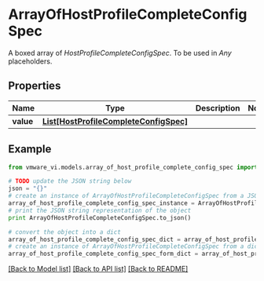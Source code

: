 # ArrayOfHostProfileCompleteConfigSpec

A boxed array of *HostProfileCompleteConfigSpec*. To be used in *Any* placeholders. 

## Properties
Name | Type | Description | Notes
------------ | ------------- | ------------- | -------------
**value** | [**List[HostProfileCompleteConfigSpec]**](HostProfileCompleteConfigSpec.md) |  | 

## Example

```python
from vmware_vi.models.array_of_host_profile_complete_config_spec import ArrayOfHostProfileCompleteConfigSpec

# TODO update the JSON string below
json = "{}"
# create an instance of ArrayOfHostProfileCompleteConfigSpec from a JSON string
array_of_host_profile_complete_config_spec_instance = ArrayOfHostProfileCompleteConfigSpec.from_json(json)
# print the JSON string representation of the object
print ArrayOfHostProfileCompleteConfigSpec.to_json()

# convert the object into a dict
array_of_host_profile_complete_config_spec_dict = array_of_host_profile_complete_config_spec_instance.to_dict()
# create an instance of ArrayOfHostProfileCompleteConfigSpec from a dict
array_of_host_profile_complete_config_spec_form_dict = array_of_host_profile_complete_config_spec.from_dict(array_of_host_profile_complete_config_spec_dict)
```
[[Back to Model list]](../README.md#documentation-for-models) [[Back to API list]](../README.md#documentation-for-api-endpoints) [[Back to README]](../README.md)


